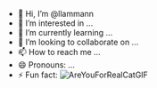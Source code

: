 - 👋 Hi, I’m @llammann
- 👀 I’m interested in ...
- 🌱 I’m currently learning ...
- 💞️ I’m looking to collaborate on ...
- 📫 How to reach me ...
- 😄 Pronouns: ...
- ⚡ Fun fact: ![AreYouForRealCatGIF](https://github.com/user-attachments/assets/65005d22-7609-4289-9f57-b0e4d54f905d)
<!---
llammann/llammann is a ✨ special ✨ repository because its `README.md` (this file) appears on your GitHub profile.
You can click the Preview link to take a look at your changes.
--->
